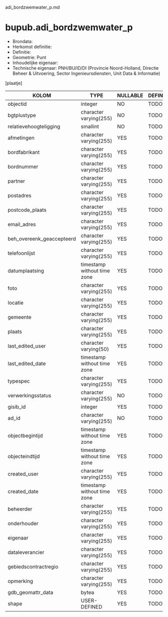 adi_bordzwemwater_p.md

# bupub.adi_bordzwemwater_p


* Brondata: 
* Herkomst definitie: 
* Definitie: 
* Geometrie: Punt
* Inhoudelijke eigenaar: 
* Technische eigenaar: PNH/BU/ID/DI (Provincie Noord-Holland, Directie Beheer & Uitvoering, Sector Ingenieursdiensten, Unit Data & Informatie)

[plaatje]


|KOLOM                            |TYPE                       |NULLABLE|DEFINITIE|
|------                           |----                       |-----   |-----    |
|objectid                         |integer                    |NO      |TODO|
|bgtplustype                      |character varying(255)     |NO      |TODO|
|relatievehoogteligging           |smallint                   |NO      |TODO|
|afmetingen                       |character varying(255)     |YES     |TODO|
|bordfabrikant                    |character varying(255)     |YES     |TODO|
|bordnummer                       |character varying(255)     |YES     |TODO|
|partner                          |character varying(255)     |YES     |TODO|
|postadres                        |character varying(255)     |YES     |TODO|
|postcode_plaats                  |character varying(255)     |YES     |TODO|
|email_adres                      |character varying(255)     |YES     |TODO|
|beh_overeenk_geaccepteerd        |character varying(255)     |YES     |TODO|
|telefoonlijst                    |character varying(255)     |YES     |TODO|
|datumplaatsing                   |timestamp without time zone|YES     |TODO|
|foto                             |character varying(255)     |YES     |TODO|
|locatie                          |character varying(255)     |YES     |TODO|
|gemeente                         |character varying(255)     |YES     |TODO|
|plaats                           |character varying(255)     |YES     |TODO|
|last_edited_user                 |character varying(50)      |YES     |TODO|
|last_edited_date                 |timestamp without time zone|YES     |TODO|
|typespec                         |character varying(255)     |YES     |TODO|
|verwerkingsstatus                |character varying(255)     |NO      |TODO|
|gisib_id                         |integer                    |YES     |TODO|
|ad_id                            |character varying(255)     |NO      |TODO|
|objectbegintijd                  |timestamp without time zone|YES     |TODO|
|objecteindtijd                   |timestamp without time zone|YES     |TODO|
|created_user                     |character varying(255)     |YES     |TODO|
|created_date                     |timestamp without time zone|YES     |TODO|
|beheerder                        |character varying(255)     |YES     |TODO|
|onderhouder                      |character varying(255)     |YES     |TODO|
|eigenaar                         |character varying(255)     |YES     |TODO|
|dataleverancier                  |character varying(255)     |YES     |TODO|
|gebiedscontractregio             |character varying(255)     |YES     |TODO|
|opmerking                        |character varying(255)     |YES     |TODO|
|gdb_geomattr_data                |bytea                      |YES     |TODO|
|shape                            |USER-DEFINED               |YES     |TODO|

